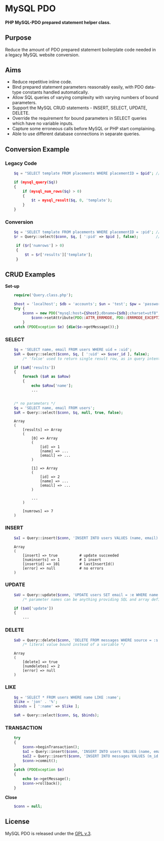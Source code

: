 
# MySQL PDO


#### PHP MySQL-PDO prepared statement helper class.


## Purpose

Reduce the amount of PDO prepared statement boilerplate code needed in a legacy MySQL website conversion.


## Aims

+ Reduce repetitive inline code.
+ Bind prepared statement parameters reasonably easily, with PDO data-type constants handled automatically.
+ Allow SQL queries of varying complexity with varying numbers of bound parameters.
+ Support the MySQL CRUD statements - INSERT, SELECT, UPDATE, DELETE.
+ Override the requirement for bound parameters in SELECT queries which have no variable inputs.
+ Capture some erroneous calls before MySQL or PHP start complaining.
+ Able to use different database connections in separate queries.


## Conversion Example

### Legacy Code

```php
    $q = "SELECT template FROM placements WHERE placementID = $pid"; // potentially unsanitized $pid

    if (mysql_query($q))
    {
        if (mysql_num_rows($q) > 0)
        {
            $t = mysql_result($q, 0, 'template');
        }
    }
```

### Conversion

```php
    $q = 'SELECT template FROM placements WHERE placementID = :pid'; // placeholder for bound variable
    $r = Query::select($conn, $q, [ ':pid' => $pid ], false);        // bind variable(s) in array

     if ($r['numrows'] > 0)
     {
         $t = $r['results']['template'];
     }
```


## CRUD Examples

**Set-up**

```php
    require('Query.class.php');

    $host = 'localhost'; $db = 'accounts'; $un = 'test'; $pw = 'password';
    try {
        $conn = new PDO("mysql:host={$host};dbname={$db};charset=utf8", $un, $pw);
            $conn->setAttribute(PDO::ATTR_ERRMODE, PDO::ERRMODE_EXCEPTION);
        }
    catch (PDOException $e) {die($e->getMessage());}
```


### SELECT

```php
    $q = 'SELECT name, email FROM users WHERE uid = :uid';
    $aR = Query::select($conn, $q, [ ':uid' => $user_id ], false);
        /* 'false' used to return single result row, as in query intention; default is 'true' returning multiple rows from a suitable query */

    if ($aR['results'])
    {
        foreach ($aR as $aRow)
        {
            echo $aRow['name'];
            ...


    /* no parameters */
    $q = 'SELECT name, email FROM users';
    $aR = Query::select($conn, $q, null, true, false);
```

        Array
        (
            [results] => Array
            (
                [0] => Array
                (
                    [id] => 1
                    [name] => ...
                    [email] => ...
                )

                [1] => Array
                (
                    [id] => 2
                    [name] => ...
                    [email] => ...
                )

                ...
            )

            [numrows] => 7
        )


### INSERT

```php
    $aI = Query::insert($conn, 'INSERT INTO users VALUES (name, email) VALUES (:name, :email)', [ ':name' => $name, ':email' => $email ]);
```

        Array
        (
            [insert] => true          # update succeeded
            [numinserts] => 1         # 1 insert
            [insertid] => 101         # lastInsertId()
            [error] => null           # no errors
        )


### UPDATE

```php
    $aU = Query::update($conn, 'UPDATE users SET email = :e WHERE name = :n', [ ':e' => $email, ':n' => $name ]);
        /* parameter names can be anything providing SQL and array definitions match */

    if ($aU['update'])
    {
        ...
```


### DELETE

```php
    $aD = Query::delete($conn, 'DELETE FROM messages WHERE source = :s', [ ':s' => 3 ]);
        /* literal value bound instead of a variable */
```

        Array
        (
            [delete] => true
            [numdeletes] => 2
            [error] => null
        )


### LIKE

```php
    $q = 'SELECT * FROM users WHERE name LIKE :name';
    $like = 'jon' . '%';
    $binds = [ ':name' => $like ];

    $aR = Query::select($conn, $q, $binds);
```


### TRANSACTION

```php
    try
    {
        $conn->beginTransaction();
        $aI = Query::insert($conn, 'INSERT INTO users VALUES (name, email) VALUES (:name, :email)', [ ':name' => $name, ':email' => $email ]);
        $aI2 = Query::insert($conn, 'INSERT INTO messages VALUES (m_id, message) VALUES (:m_id, :message)', [ ':m_id' => $aI['insertid'], ':message' => $message ]);
        $conn->commit();
    }
    catch (PDOException $e)
    {
        echo $e->getMessage();
        $conn->rollback();
    }
```


**Close**

```php
    $conn = null;
```


## License

MySQL PDO is released under the [GPL v.3](https://www.gnu.org/licenses/gpl-3.0.html).
